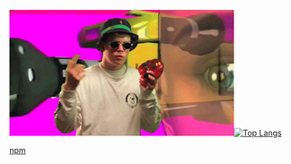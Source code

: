 ![!img](/lean.gif)[![Top Langs](https://github-readme-stats.vercel.app/api/top-langs/?username=matthewzito&layout=compact&theme=dracula&langs_count=16)](https://github.com/matthewzito/github-readme-stats)

[npm](https://www.npmjs.com/~magister_zito)
